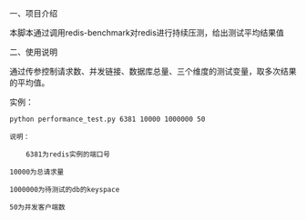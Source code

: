 一、项目介绍

本脚本通过调用redis-benchmark对redis进行持续压测，给出测试平均结果值

二、使用说明

通过传参控制请求数、并发链接、数据库总量、三个维度的测试变量，取多次结果的平均值。

实例：
    
    python performance_test.py 6381 10000 1000000 50

    说明：

        6381为redis实例的端口号
	
	10000为总请求量
	
	1000000为待测试的db的keyspace

	50为并发客户端数
